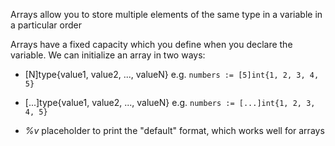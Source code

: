 Arrays allow you to store multiple elements of the same type in a variable in a particular order

Arrays have a fixed capacity which you define when you declare the variable. We can initialize an array in two ways:

- [N]type{value1, value2, ..., valueN} e.g. `numbers := [5]int{1, 2, 3, 4, 5}`
- [...]type{value1, value2, ..., valueN} e.g. `numbers := [...]int{1, 2, 3, 4, 5}`

- *%v* placeholder to print the "default" format, which works well for arrays